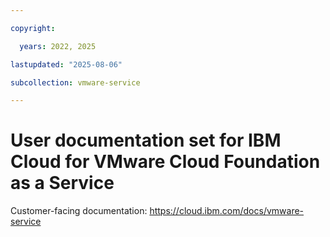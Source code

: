 ```yaml
---

copyright:

  years: 2022, 2025

lastupdated: "2025-08-06"

subcollection: vmware-service

---
```


# User documentation set for IBM Cloud for VMware Cloud Foundation as a Service



Customer-facing documentation: https://cloud.ibm.com/docs/vmware-service
